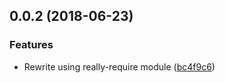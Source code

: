 <a name="0.0.2"></a>
## 0.0.2 (2018-06-23)


### Features

* Rewrite using really-require module ([bc4f9c6](https://github.com/mkg20001/check-really-require/commit/bc4f9c6))



